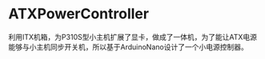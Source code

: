 # ATXPowerController
 利用ITX机箱，为P310S型小主机扩展了显卡，做成了一体机，为了能让ATX电源能够与小主机同步开关机，所以基于ArduinoNano设计了一个小电源控制器。
